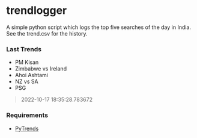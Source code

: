 # trendlogger
A simple python script which logs the top five searches of the day in India.<br>See the trend.csv for the history.<br>

<!-- Last Trends -->
### Last Trends
* PM Kisan
* Zimbabwe vs Ireland
* Ahoi Ashtami
* NZ vs SA
* PSG
> 2022-10-17 18:35:28.783672

<!-- Requirements -->
### Requirements
* [PyTrends](https://github.com/dreyco676/pytrends)
